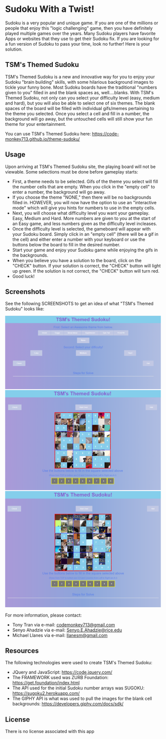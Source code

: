 # Sudoku With a Twist!

Sudoku is a very popular and unique game. If you are one of the millions or people that enjoy this "logic challenging" game, then you have definitely played multiple games over the years. Many Sudoku players have favorite Apps or websites that they use to get their Sudoku fix. If you are looking for a fun version of Sudoku to pass your time, look no further! Here is your solution.

## TSM's Themed Sudoku

TSM's Themed Sudoku is a new and innovative way for you to enjoy your Sudoku "brain building" skills, with some hilarious background images to tickle your funny bone. Most Sudoku boards have the traditional "numbers given to you" filled in and the blank spaces as, well....blanks. With TSM's Themed Sudoku, not only can you select your difficulty level (easy, medium and hard), but you will also be able to select one of six themes. The blank spaces of the board will be filled with individual gifs/memes pertaining to the theme you selected. Once you select a cell and fill in a number, the background will go away, but the untouched cells will still show your fun theme for your entertainment.

You can use TSM's Themed Sudoku here:
https://code-monkey713.github.io/theme-sudoku/

## Usage

Upon arriving at TSM's Themed Sudoku site, the playing board will not be viewable. Some selections must be done before gameplay starts:

- First, a theme needs to be selected. Gifs of the theme you select will fill the number cells that are empty. When you click in the "empty cell" to enter a number, the background will go away.
- If you choose the theme "NONE," then there will be no backgrounds filled in. HOWEVER, you will now have the option to use an "interactive mode" which will give you hints for numbers to use in the empty cells.
- Next, you will choose what difficulty level you want your gameplay. Easy, Medium and Hard. More numbers are given to you at the start of an Easy game, and less numbers given as the difficulty level incleases.
- Once the difficulty level is selected, the gameboard will appear with your Sudoku board. Simply click in an "empty cell" (there will be a gif in the cell) and either enter a number with your keyboard or use the buttons below the board to fill in the desired number.
- Start your game and enjoy your Sudoku game while enjoying the gifs in the backgrounds.
- When you believe you have a solution to the board, click on the "CHECK" button. If your solution is correct, the "CHECK" button will light up green. If the solution is not correct, the "CHECK" button will turn red.
- Good luck!

## Screenshots

See the following SCREENSHOTS to get an idea of what "TSM's Themed Sudoku" looks like:

![Themed Sudoku Image 1](./assets/readme-images/image1.PNG)
![Themed Sudoku Image 2](./assets/readme-images/image2.PNG)
![Themed Sudoku Image 3](./assets/readme-images/image3.PNG)

For more information, please contact:

- Tony Tran via e-mail: codemonkey713@gmail.com
- Senyo Ahadzie via e-mail: Senyo.E.Ahadzie@rice.edu
- Michael Llanes via e-mail: llanesm@gmail.com

## Resources

The following technologies were used to create TSM's Themed Sudoku:

- JQuery and JavaScript: https://code.jquery.com/
- The FRAMEWORK used was ZURB Foundation: https://get.foundation/index.html
- The API used for the initial Sudoku number arrays was SUGOKU: https://sugoku2.herokuapp.com/
- The GIPHY API is what was used to pull the images for the blank cell backgrounds: https://developers.giphy.com/docs/sdk/

## License

There is no license associated with this app
